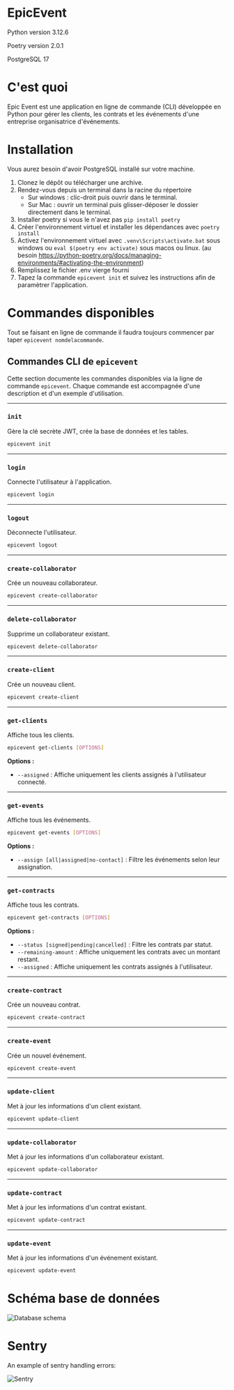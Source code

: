 # EpicEvent

Python version 3.12.6

Poetry version 2.0.1

PostgreSQL 17

# C'est quoi
Epic Event est une application en ligne de commande (CLI) développée en Python pour gérer les clients, les contrats et les événements d'une entreprise organisatrice d'événements.

# Installation
Vous aurez besoin d'avoir PostgreSQL installé sur votre machine.
1. Clonez le dépôt ou télécharger une archive.
2. Rendez-vous depuis un terminal dans la racine du répertoire
   - Sur windows : clic-droit puis ouvrir dans le terminal.
   - Sur Mac : ouvrir un terminal puis glisser-déposer le dossier directement dans le terminal.
3. Installer poetry si vous le n'avez pas ```pip install poetry```
4. Créer l'environnement virtuel et installer les dépendances avec ```poetry install```
5. Activez l'environnement virtuel avec ```.venv\Scripts\activate.bat``` sous windows ou ```eval $(poetry env activate)``` sous macos ou linux. (au besoin https://python-poetry.org/docs/managing-environments/#activating-the-environment)
6. Remplissez le fichier .env vierge fourni
7. Tapez la commande ```epicevent init``` et suivez les instructions afin de paramètrer l'application.

# Commandes disponibles
Tout se faisant en ligne de commande il faudra toujours commencer par taper ```epicevent nomdelacommande```.

## Commandes CLI de `epicevent`

Cette section documente les commandes disponibles via la ligne de commande `epicevent`. Chaque commande est accompagnée d'une description et d'un exemple d'utilisation.

---

### `init`
Gère la clé secrète JWT, crée la base de données et les tables.

```bash
epicevent init
```

---

### `login`
Connecte l'utilisateur à l'application.

```bash
epicevent login
```

---

### `logout`
Déconnecte l'utilisateur.

```bash
epicevent logout
```

---

### `create-collaborator`
Crée un nouveau collaborateur.

```bash
epicevent create-collaborator
```

---

### `delete-collaborator`
Supprime un collaborateur existant.

```bash
epicevent delete-collaborator
```

---

### `create-client`
Crée un nouveau client.

```bash
epicevent create-client
```

---

### `get-clients`
Affiche tous les clients.

```bash
epicevent get-clients [OPTIONS]
```

**Options :**
- `--assigned` : Affiche uniquement les clients assignés à l'utilisateur connecté.

---

### `get-events`
Affiche tous les événements.

```bash
epicevent get-events [OPTIONS]
```

**Options :**
- `--assign [all|assigned|no-contact]` : Filtre les événements selon leur assignation.

---

### `get-contracts`
Affiche tous les contrats.

```bash
epicevent get-contracts [OPTIONS]
```

**Options :**
- `--status [signed|pending|cancelled]` : Filtre les contrats par statut.
- `--remaining-amount` : Affiche uniquement les contrats avec un montant restant.
- `--assigned` : Affiche uniquement les contrats assignés à l'utilisateur.

---

### `create-contract`
Crée un nouveau contrat.

```bash
epicevent create-contract
```

---

### `create-event`
Crée un nouvel événement.

```bash
epicevent create-event
```

---

### `update-client`
Met à jour les informations d'un client existant.

```bash
epicevent update-client
```

---

### `update-collaborator`
Met à jour les informations d'un collaborateur existant.

```bash
epicevent update-collaborator
```

---

### `update-contract`
Met à jour les informations d'un contrat existant.

```bash
epicevent update-contract
```

---

### `update-event`
Met à jour les informations d'un événement existant.

```bash
epicevent update-event
```


# Schéma base de données
![Database schema](assets/bdd_schema.png)

# Sentry
An example of sentry handling errors:

![Sentry](assets/sentry.png)
